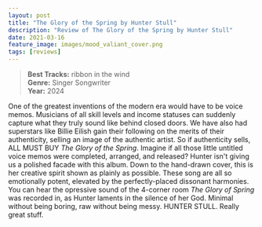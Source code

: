 ```yaml
---
layout: post
title: "The Glory of the Spring by Hunter Stull"
description: "Review of The Glory of the Spring by Hunter Stull"
date: 2021-03-16
feature_image: images/mood_valiant_cover.png
tags: [reviews]
---
```


>**Best Tracks:** ribbon in the wind<br>
>**Genre:** Singer Songwriter<br>
>**Year:** 2024

One of the greatest inventions of the modern era would have to be voice memos.  Musicians of all skill levels and income statuses can suddenly capture what they truly sound like behind closed doors.  We have also had superstars like Billie Eilish gain their following on the merits of their authenticity, selling an image of the authentic artist.  So if authenticity sells, ALL MUST BUY *The Glory of the Spring*.  Imagine if all those little untitled voice memos were completed, arranged, and released?  Hunter isn't giving us a polished facade with this album.  Down to the hand-drawn cover, this is her creative spirit shown as plainly as possible.  These song are all so emotionally potent, elevated by the perfectly-placed dissonant harmonies.  You can hear the opressive sound of the 4-corner room *The Glory of Spring* was recorded in, as Hunter laments in the silence of her God.  Minimal without being boring, raw without being messy.  HUNTER STULL. Really great stuff.

<!--more-->
